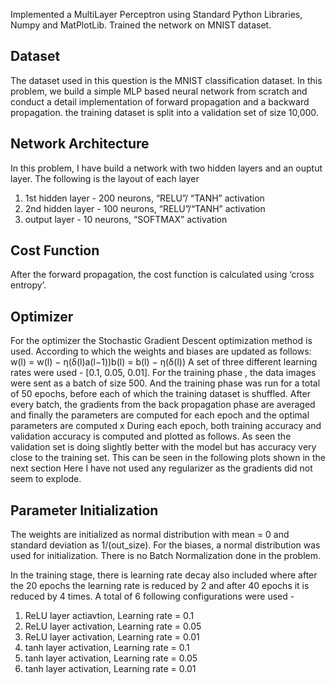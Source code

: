 Implemented a MultiLayer Perceptron using Standard Python Libraries, Numpy and MatPlotLib. Trained the network on MNIST dataset.

## Dataset
The dataset used in this question is the MNIST classification dataset. In this problem, we build a simple MLP based neural network from scratch and conduct a detail implementation of forward propagation and a backward propagation. the training dataset is split into a validation set of size 10,000.

## Network Architecture
In this problem, I have build a network with two hidden layers and an ouptut layer. The following is the layout of each layer
  1. 1st hidden layer - 200 neurons, “RELU”/ “TANH” activation
  2. 2nd hidden layer - 100 neurons, “RELU”/“TANH” activation
  3. output layer - 10 neurons, “SOFTMAX” activation

## Cost Function
After the forward propagation, the cost function is calculated using ‘cross entropy’.

## Optimizer
For the optimizer the Stochastic Gradient Descent optimization method is used. According to which the weights and biases are updated as follows:
w(l) = w(l) − η(δ(l)a(l−1))b(l) = b(l) − η(δ(l))
A set of three different learning rates were used - [0.1, 0.05, 0.01]. For the training phase , the data images were sent as a batch of size 500. And the training phase was run for a total of 50 epochs, before each of which the training dataset is shuffled. After every batch, the gradients from the back propagation phase are averaged and finally the parameters are computed for each epoch and the optimal parameters are computed x
During each epoch, both training accuracy and validation accuracy is computed and plotted as follows. As seen the validation set is doing slightly better with the model but has accuracy very close to the training set. This can be seen in the following plots shown in the next section
Here I have not used any regularizer as the gradients did not seem to explode.

## Parameter Initialization
The weights are initialized as normal distribution with mean = 0 and standard deviation as 1/(out_size). For the biases, a normal distribution was used for initialization.
There is no Batch Normalization done in the problem.

In the training stage, there is learning rate decay also included where after the 20 epochs the learning rate is reduced by 2 and after 40 epochs it is reduced by 4 times.
A total of 6 following configurations were used - 
1. ReLU layer actiavtion, Learning rate = 0.1 
2. ReLU layer activation, Learning rate = 0.05 
3. ReLU layer activation, Learning rate = 0.01 
4. tanh layer activation, Learning rate = 0.1
5. tanh layer activation, Learning rate = 0.05
6. tanh layer activation, Learning rate = 0.01
